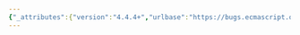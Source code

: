 ```yaml
---
{"_attributes":{"version":"4.4.4+","urlbase":"https://bugs.ecmascript.org/","maintainer":"dherman@mozilla.com"},"bug":{"bug_id":1366,"creation_ts":"2013-03-20 15:06:00 -0700","short_desc":"10.2.2.4: \"thisMode\"","delta_ts":"2013-05-14 18:13:35 -0700","product":"Draft for 6th Edition","component":"editorial issue","version":"Rev 14: March 8, 2013 Draft","rep_platform":"All","op_sys":"All","bug_status":"RESOLVED","resolution":"FIXED","priority":"Normal","bug_severity":"normal","everconfirmed":true,"reporter":{"uid":"jmdyck","name":"Michael Dyck"},"assigned_to":{"uid":"allen","name":"Allen Wirfs-Brock"},"long_desc":[{"commentid":3515,"comment_count":0,"who":{"uid":"jmdyck","name":"Michael Dyck"},"bug_when":"2013-03-20 15:06:46 -0700","thetext":"In 10.2.2.4 \"NewFunctionEnvironment (F, T)\",\nstep 1 says:\n    Assert: F's thisMode is not lexical.\n\nChange \"thisMode\" to \"[[ThisMode]] internal data property\" ?"},{"commentid":3750,"comment_count":1,"who":{"uid":"allen","name":"Allen Wirfs-Brock"},"bug_when":"2013-05-12 13:51:08 -0700","thetext":"fixed in rev15 editor's draft."},{"commentid":3924,"comment_count":2,"who":{"uid":"allen","name":"Allen Wirfs-Brock"},"bug_when":"2013-05-14 18:13:35 -0700","thetext":"resolved in rev 15, May 14, 2013 draft"}]}}
---
```


